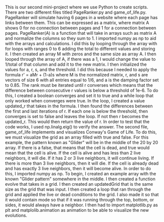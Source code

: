 This is our second mini-project where we use Python to create scripts. There are two different files titled PageRanker.py and game_of_life.py. PageRanker will simulate having 6 pages in a website where each page has links between them. This can be expressed as a matrix, where matrix A shows 0 for no connection between pages and 1 for a connection between pages. PageRanker(A) is a function that will take in arrays such as matrix A and normalize the columns so they sum to 1. I imported numpy as np to aid with the arrays and calculations. I did this by looping through the array with for loops with ranges 0 to 6 adding the total to different values and storing it. I then created an array M with zeros and the same size as array A. I then looped through the array of A, if there was a 1, I would change the value to 1/total of that column and add it to the new matrix. I then initialized the values for a, r, s, and the threshold. I did this because I needed to apply the formula r' = aMr + (1-a)s where M is the normalized matrix, r, and s are vectors of size 6 with all entries equal to 1/6, and a is the damping factor set to 0.85. The rank must be iterated until r converses which means that the difference between consecutive r values is below a threshold of 1e-6. To do this, I created a boolean converges and set it to true and a while loop that only worked when converges were true. In the loop, I created a value updated_r that takes in the formula. I then found the differences between the first and last iterations of r. If each one is below the threshold, then converges is set to false and leaves the loop. If not then r becomes the updated_r. This would then return the value of r. In order to test that the code works, I used np.linalg.eig() to verify the answer.
The second file, game_of_life implements and visualizes Conway's Game of Life. To do this, we must visualize the grid as an array filled with true and false. For this example, the pattern known as "Glider" will be in the middle of the 20 by 20 array. If there is a false, that means that the cell is dead, and true would mean that the cell is alive. If the cell is alive and has less than 2 live neighbors, it will die. If it has 2 or 3 live neighbors, it will continue living. If there is more than 3 live neighbors, then it will die. If the cell is already dead and has exactly 3 live neighbors, then it will become alive. In order to do this, I imported numpy as np. To begin, I created an example array with the known "Glider pattern" somewhere in the middle. I then created a function evolve that takes in a grid. I then created an updatedGrid that is the same size as the grid that was input. I then created a loop that ran through the grid and applied the live or dead conditions to the grid. I also made it so that it would contain mode so that if it was running through the top, bottom, or sides, it would always have a neighbor. I then had to import matplotlib.py as plt and matplolib.animation as animation to be able to visualize the new evolutions.

